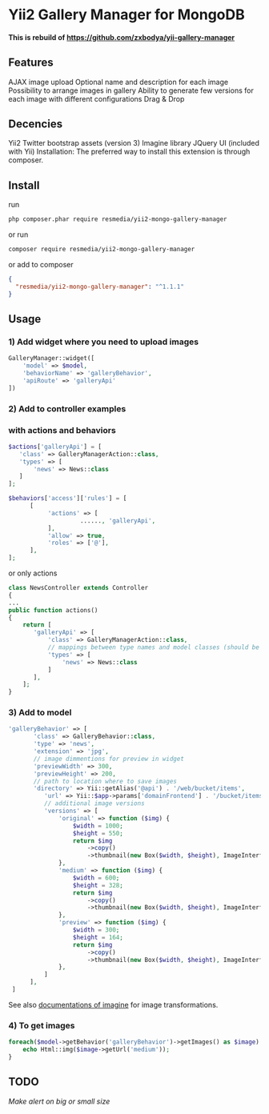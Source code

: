 # Yii2 Gallery Manager for MongoDB

#### This is rebuild of https://github.com/zxbodya/yii-gallery-manager

## Features
AJAX image upload
Optional name and description for each image
Possibility to arrange images in gallery
Ability to generate few versions for each image with different configurations
Drag & Drop

## Decencies
Yii2
Twitter bootstrap assets (version 3)
Imagine library
JQuery UI (included with Yii)
Installation:
The preferred way to install this extension is through composer.

## Install

run
```bash
php composer.phar require resmedia/yii2-mongo-gallery-manager
```
or run
```bash
composer require resmedia/yii2-mongo-gallery-manager
```
or add to composer
```json
{
  "resmedia/yii2-mongo-gallery-manager": "^1.1.1"
}
```

## Usage

### 1) Add widget where you need to upload images

```php
GalleryManager::widget([
    'model' => $model,
    'behaviorName' => 'galleryBehavior',
    'apiRoute' => 'galleryApi'
])
```

### 2) Add to controller examples

### with actions and behaviors

```php
$actions['galleryApi'] = [
   'class' => GalleryManagerAction::class,
   'types' => [
       'news' => News::class
   ]
];
```

```php
$behaviors['access']['rules'] = [
      [
           'actions' => [
                    ......, 'galleryApi',
           ],
           'allow' => true,
           'roles' => ['@'],
      ],
];
```

or only actions

```php
class NewsController extends Controller
{
...
public function actions()
{
    return [
       'galleryApi' => [
           'class' => GalleryManagerAction::class,
           // mappings between type names and model classes (should be the same as in behaviour)
           'types' => [
               'news' => News::class
           ]
       ],
    ];
}
```

### 3) Add to model

```php
'galleryBehavior' => [
       'class' => GalleryBehavior::class,
       'type' => 'news',
       'extension' => 'jpg',
       // image dimmentions for preview in widget
       'previewWidth' => 300,
       'previewHeight' => 200,
       // path to location where to save images
       'directory' => Yii::getAlias('@api') . '/web/bucket/items',
          'url' => Yii::$app->params['domainFrontend'] . '/bucket/items',
          // additional image versions
          'versions' => [
              'original' => function ($img) {
                  $width = 1000;
                  $height = 550;
                  return $img
                      ->copy()
                      ->thumbnail(new Box($width, $height), ImageInterface::THUMBNAIL_OUTBOUND);
              },
              'medium' => function ($img) {
                  $width = 600;
                  $height = 328;
                  return $img
                      ->copy()
                      ->thumbnail(new Box($width, $height), ImageInterface::THUMBNAIL_OUTBOUND);
              },
              'preview' => function ($img) {
                  $width = 300;
                  $height = 164;
                  return $img
                      ->copy()
                      ->thumbnail(new Box($width, $height), ImageInterface::THUMBNAIL_OUTBOUND);
              },
          ]
      ],
 ]
```

See also [documentations of imagine](https://imagine.readthedocs.io/en/master/usage/introduction.html) for image transformations.

### 4)  To get images

```php
foreach($model->getBehavior('galleryBehavior')->getImages() as $image) {
    echo Html::img($image->getUrl('medium'));
}
```


## TODO

*Make alert on big or small size*

